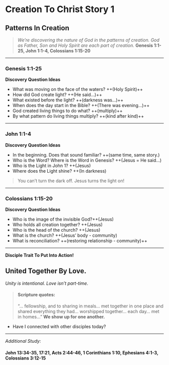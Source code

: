 # Creation To Christ Story 1
## Patterns In Creation
> _We’re discovering the nature of God in the patterns of creation. God as Father, Son and Holy Spirit are each part of creation._
> **Genesis 1:1-25, John 1:1-4, Colossians 1:15-20**
---- 
### Genesis 1:1-25
**Discovery Question Ideas**
- What was moving on the face of the waters? ++(Holy Spirit)++
- How did God create light? ++(He said…)++
- What existed before the light? ++(darkness was…)++
- When does the day start in the Bible? ++(There was evening…)++
- God created living things to do what? ++(multiply)++
- By what pattern do living things multiply? ++(kind after kind)++
---- 
### John 1:1-4
**Discovery Question Ideas**
- In the beginning. Does that sound familiar? ++(same time, same story.)
- Who is the Word? Where is the Word in Genesis? ++(Jesus = He said…)
- Who is the Light in John 1? ++(Jesus)
- Where does the Light shine? ++(In darkness)
> You can’t turn the dark off. Jesus turns the light on!
---- 
### Colossians 1:15-20
**Discovery Question Ideas**
- Who is the image of the invisible God?++(Jesus)
- Who holds all creation together? ++(Jesus)
- Who is the head of the church? ++(Jesus)
- What is the church? ++(Jesus’ body - community)
- What is reconciliation? ++(restoring relationship - community)++
---- 
**Disciple Trait To Put Into Action!**
## United Together By Love.
_Unity is intentional. Love isn’t part-time._
> #### Scripture quotes:
> “… fellowship, and to sharing in meals… met together in one place and shared everything they had… worshipped together… each day… met in homes…”
**We show up for one another.**
- Have I connected with other disciples today?
---- 
_Additional Study:_
#### John 13:34-35, 17:21, Acts 2:44-46, 1 Corinthians 1:10, Ephesians 4:1-3, Colossians 3:12-15
